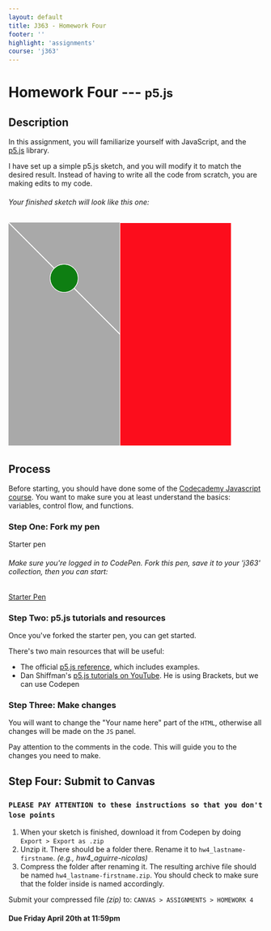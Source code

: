 ```yaml
---
layout: default
title: J363 - Homework Four
footer: ''
highlight: 'assignments'
course: 'j363'
---
```

# Homework Four --- <small>p5.js</small>
## Description
In this assignment, you will familiarize yourself with JavaScript, and the [p5.js](https://p5js.org/) library.

I have set up a simple p5.js sketch, and you will modify it to match the desired result. Instead of having to write all the code from scratch, you are making edits to my code.

<div class="card-block">
  <h6 class="card-text">Your finished sketch will look like this one:</h6>
  <img src="img/hw4-finished.png" alt="homework 4 finished" class="img-fluid">
</div>

## Process
Before starting, you should have done some of the [Codecademy Javascript course](https://www.codecademy.com/learn/learn-javascript). You want to make sure you at least understand the basics: variables, control flow, and functions.

### Step One: Fork my pen
<div class="card-block">
  <p class="card-text lead">Starter pen</p>
  <h6 class="card-text">Make sure you're logged in to CodePen. Fork this pen, save it to your 'j363' collection, then you can start:</h6>
  <a href="https://codepen.io/novonagu/pen/WzmGrZ" class="btn btn-primary" target="_blank">Starter Pen</a>
</div>

### Step Two: p5.js tutorials and resources
Once you've forked the starter pen, you can get started.

There's two main resources that will be useful:
 * The official [p5.js reference](https://p5js.org/reference/), which includes examples.
 * Dan Shiffman's [p5.js tutorials on YouTube](https://youtu.be/D1ELEeIs0j8). He is using Brackets, but we can use Codepen

### Step Three: Make changes
You will want to change the "Your name here" part of the `HTML`, otherwise all changes will be made on the `JS` panel.

Pay attention to the comments in the code. This will guide you to the changes you need to make.

## Step Four: Submit to Canvas
### `PLEASE PAY ATTENTION to these instructions so that you don't lose points`
1. When your sketch is finished, download it from Codepen by doing `Export > Export as .zip`
2. Unzip it. There should be a folder there. Rename it to `hw4_lastname-firstname`. _(e.g., hw4_aguirre-nicolas)_
3. Compress the folder after renaming it. The resulting archive file should be named `hw4_lastname-firstname.zip`. You should check to make sure that the folder inside is named accordingly.

Submit your compressed file _(zip)_ to: `CANVAS > ASSIGNMENTS > HOMEWORK 4`

#### **Due Friday April 20th at 11:59pm**